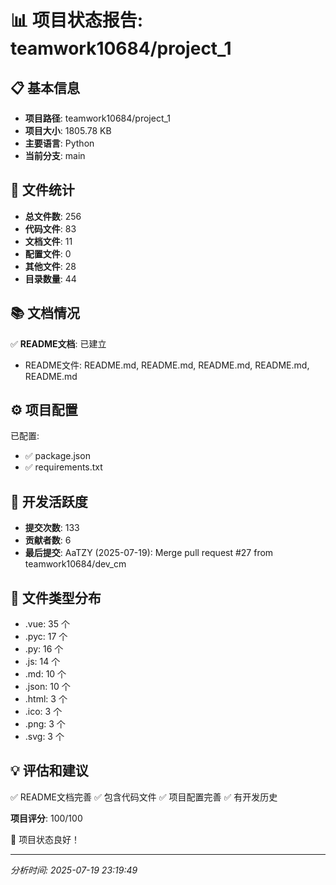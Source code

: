 # 📊 项目状态报告: teamwork10684/project_1

## 📋 基本信息

- **项目路径**: teamwork10684/project_1
- **项目大小**: 1805.78 KB
- **主要语言**: Python
- **当前分支**: main

## 📁 文件统计

- **总文件数**: 256
- **代码文件**: 83
- **文档文件**: 11
- **配置文件**: 0
- **其他文件**: 28
- **目录数量**: 44

## 📚 文档情况

✅ **README文档**: 已建立
- README文件: README.md, README.md, README.md, README.md, README.md

## ⚙️ 项目配置

已配置:
- ✅ package.json
- ✅ requirements.txt

## 🔄 开发活跃度

- **提交次数**: 133
- **贡献者数**: 6
- **最后提交**: AaTZY (2025-07-19): Merge pull request #27 from teamwork10684/dev_cm

## 📄 文件类型分布

- .vue: 35 个
- .pyc: 17 个
- .py: 16 个
- .js: 14 个
- .md: 10 个
- .json: 10 个
- .html: 3 个
- .ico: 3 个
- .png: 3 个
- .svg: 3 个

## 💡 评估和建议

✅ README文档完善
✅ 包含代码文件
✅ 项目配置完善
✅ 有开发历史

**项目评分**: 100/100

🎉 项目状态良好！

---
*分析时间: 2025-07-19 23:19:49*